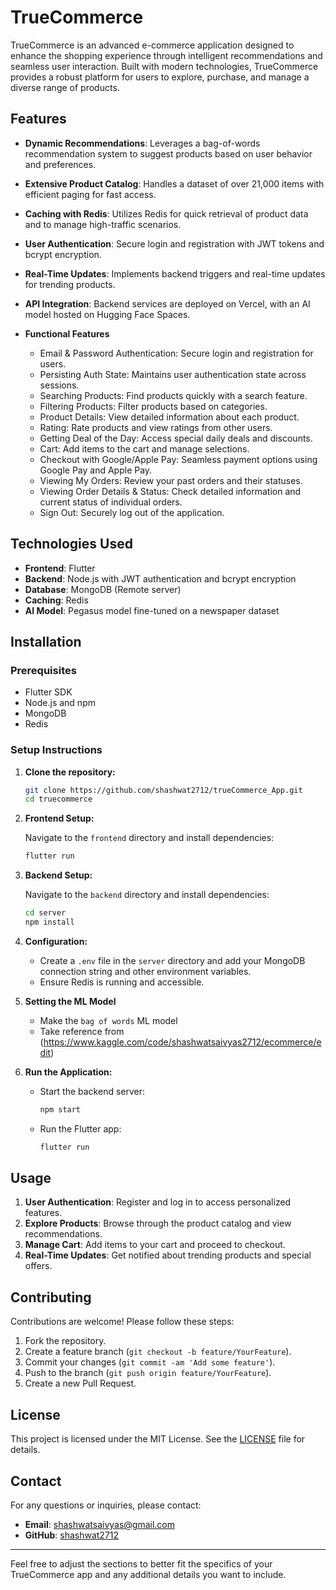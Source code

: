 # TrueCommerce

TrueCommerce is an advanced e-commerce application designed to enhance the shopping experience through intelligent recommendations and seamless user interaction. Built with modern technologies, TrueCommerce provides a robust platform for users to explore, purchase, and manage a diverse range of products.

## Features

- **Dynamic Recommendations**: Leverages a bag-of-words recommendation system to suggest products based on user behavior and preferences.
- **Extensive Product Catalog**: Handles a dataset of over 21,000 items with efficient paging for fast access.
- **Caching with Redis**: Utilizes Redis for quick retrieval of product data and to manage high-traffic scenarios.
- **User Authentication**: Secure login and registration with JWT tokens and bcrypt encryption.
- **Real-Time Updates**: Implements backend triggers and real-time updates for trending products.
- **API Integration**: Backend services are deployed on Vercel, with an AI model hosted on Hugging Face Spaces.
- **Functional Features**

    - Email & Password Authentication: Secure login and registration for users.
    - Persisting Auth State: Maintains user authentication state across sessions.
    - Searching Products: Find products quickly with a search feature.
    - Filtering Products: Filter products based on categories.
    - Product Details: View detailed information about each product.
    - Rating: Rate products and view ratings from other users.
    - Getting Deal of the Day: Access special daily deals and discounts.
    - Cart: Add items to the cart and manage selections.
    - Checkout with Google/Apple Pay: Seamless payment options using Google Pay and Apple Pay.
    - Viewing My Orders: Review your past orders and their statuses.
    - Viewing Order Details & Status: Check detailed information and current status of individual orders.
    - Sign Out: Securely log out of the application.


## Technologies Used

- **Frontend**: Flutter
- **Backend**: Node.js with JWT authentication and bcrypt encryption
- **Database**: MongoDB (Remote server)
- **Caching**: Redis
- **AI Model**: Pegasus model fine-tuned on a newspaper dataset

## Installation

### Prerequisites

- Flutter SDK
- Node.js and npm
- MongoDB
- Redis

### Setup Instructions



1. **Clone the repository:**

   ```bash
   git clone https://github.com/shashwat2712/trueCommerce_App.git
   cd truecommerce
   ```

2. **Frontend Setup:**

   Navigate to the `frontend` directory and install dependencies:

   ```bash
   flutter run
   ```

3. **Backend Setup:**

   Navigate to the `backend` directory and install dependencies:

   ```bash
   cd server
   npm install
   ```

4. **Configuration:**

    - Create a `.env` file in the `server` directory and add your MongoDB connection string and other environment variables.
    - Ensure Redis is running and accessible.

5. **Setting the ML Model**
    - Make the ``` bag of words ``` ML model
    - Take reference from (https://www.kaggle.com/code/shashwatsaivyas2712/ecommerce/edit)

6. **Run the Application:**

    - Start the backend server:

      ```bash
      npm start
      ```

    - Run the Flutter app:

      ```bash
      flutter run
      ```

## Usage

1. **User Authentication**: Register and log in to access personalized features.
2. **Explore Products**: Browse through the product catalog and view recommendations.
3. **Manage Cart**: Add items to your cart and proceed to checkout.
4. **Real-Time Updates**: Get notified about trending products and special offers.

## Contributing

Contributions are welcome! Please follow these steps:

1. Fork the repository.
2. Create a feature branch (`git checkout -b feature/YourFeature`).
3. Commit your changes (`git commit -am 'Add some feature'`).
4. Push to the branch (`git push origin feature/YourFeature`).
5. Create a new Pull Request.

## License

This project is licensed under the MIT License. See the [LICENSE](LICENSE) file for details.

## Contact

For any questions or inquiries, please contact:

- **Email**: shashwatsaivyas@gmail.com
- **GitHub**: [shashwat2712](https://github.com/shashwat2712)

---

Feel free to adjust the sections to better fit the specifics of your TrueCommerce app and any additional details you want to include.